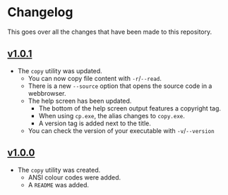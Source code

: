 # Changelog

This goes over all the changes that have been made to this repository.

## [v1.0.1](## "Released March 1st, 2025")

* The `copy` utility was updated.
    * You can now copy file content with `-r`/`--read`.
    * There is a new `--source` option that opens the source code in a webbrowser.
    * The help screen has been updated.
        * The bottom of the help screen output features a copyright tag.
        * When using `cp.exe`, the alias changes to `copy.exe`.
        * A version tag is added next to the title.
    * You can check the version of your executable with `-v`/`--version`

## [v1.0.0](## "Released March 1st, 2025")

* The `copy` utility was created.
    * ANSI colour codes were added.
    * A `README` was added.